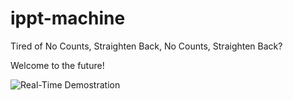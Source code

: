 # ippt-machine
Tired of No Counts, Straighten Back, No Counts, Straighten Back?

Welcome to the future!

![Real-Time Demostration](https://github.com/btjm123/ippt-machine/blob/master/output.gif)

